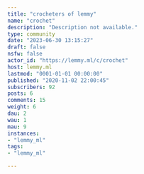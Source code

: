 ```yaml
---
title: "crocheters of lemmy" 
name: "crochet"
description: "Description not available."
type: community
date: "2023-06-30 13:15:27"
draft: false
nsfw: false
actor_id: "https://lemmy.ml/c/crochet"
host: lemmy.ml
lastmod: "0001-01-01 00:00:00"
published: "2020-11-02 22:00:45"
subscribers: 92
posts: 6
comments: 15
weight: 6
dau: 2
wau: 1
mau: 9
instances:
- "lemmy_ml"
tags: 
- "lemmy_ml"

---
```

